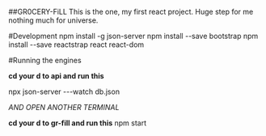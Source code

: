 ##GR0CERY-FiLL
This is the one, my first react project. Huge step for me nothing much for universe.


#Development
npm install -g json-server
npm install --save bootstrap
npm install --save reactstrap react react-dom

#Running the engines

**cd your d to api and run this**

npx json-server ---watch db.json

*AND OPEN ANOTHER TERMINAL*

**cd your d to gr-fill and run this**
npm start



